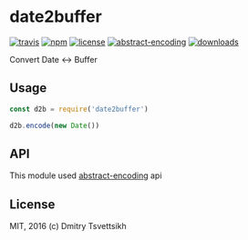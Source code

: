 # date2buffer
[![travis](https://travis-ci.org/ReklatsMasters/date2buffer.svg?style=flat)](https://travis-ci.org/ReklatsMasters/date2buffer)
[![npm](https://img.shields.io/npm/v/date2buffer.svg?style=flat)](https://npmjs.org/package/date2buffer)
[![license](https://img.shields.io/npm/l/date2buffer.svg?style=flat)](https://npmjs.org/package/date2buffer)
[![abstract-encoding](https://img.shields.io/badge/abstract--encoding-compliant-brightgreen.svg?style=flat)](https://github.com/mafintosh/abstract-encoding)
[![downloads](https://img.shields.io/npm/dm/date2buffer.svg?style=flat)](https://npmjs.org/package/date2buffer)

Convert Date <-> Buffer

## Usage
```js
const d2b = require('date2buffer')

d2b.encode(new Date())
```

## API

This module used [abstract-encoding](https://github.com/mafintosh/abstract-encoding) api

## License
MIT, 2016 (c) Dmitry Tsvettsikh
